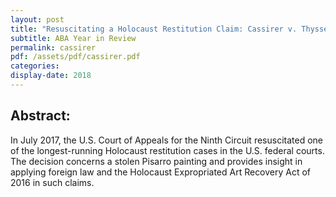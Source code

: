 ```yaml
---
layout: post
title: "Resuscitating a Holocaust Restitution Claim: Cassirer v. Thyssen-Bornemisza Collection"
subtitle: ABA Year in Review
permalink: cassirer
pdf: /assets/pdf/cassirer.pdf
categories:
display-date: 2018
---
```


<h2>Abstract:</h2>
In July 2017, the U.S. Court of Appeals for the Ninth Circuit resuscitated one of the longest-running Holocaust restitution cases in the U.S. federal courts. The decision concerns a stolen Pisarro painting and provides insight in applying foreign law and the Holocaust Expropriated Art Recovery Act of 2016 in such claims.

